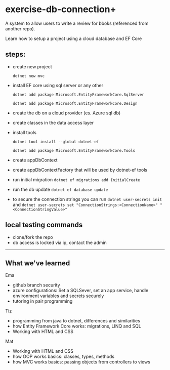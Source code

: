 # exercise-db-connection+

A system to allow users to write a review for bboks (referenced from another repo).

Learn how to setup a project using a cloud database and EF Core

## steps:

- create new project

  `dotnet new mvc`

- install EF core using sql server or any other

  `dotnet add package Microsoft.EntityFrameworkCore.SqlServer`

  `dotnet add package Microsoft.EntityFrameworkCore.Design`

- create the db on a cloud provider (es. Azure sql db)
- create classes in the data access layer
- install tools

  `dotnet tool install --global dotnet-ef`

  `dotnet add package Microsoft.EntityFrameworkCore.Tools`

- create appDbContext
- create appDbContextFactory that will be used by dotnet-ef tools

- run initial migration
  `dotnet ef migrations add InitialCreate`

- run the db update
  `dotnet ef database update`

- to secure the connection strings you can run
  `dotnet user-secrets init` and
  `dotnet user-secrets set "ConnectionStrings:<ConnectionName>" "<ConnectionStringValue>"`

## local testing commands

- clone/fork the repo
- db access is locked via ip, contact the admin

___

## What we've learned

Ema
- github branch security
- azure configurations: Set a SQLSever, set an app service, handle environment variables and secrets securely
- tutoring in pair programming

Tiz
- programming from java to dotnet, differences and similarities
- how Entity Framework Core works: migrations, LINQ and SQL
- Working with HTML and CSS

Mat
- Working with HTML and CSS
- how OOP works basics: classes, types, methods
- how MVC works basics: passing objects from controllers to views

